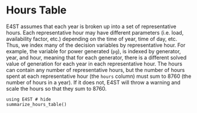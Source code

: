 # Hours Table

E4ST assumes that each year is broken up into a set of representative hours.  Each representative hour may have different parameters (i.e. load, availability factor, etc.) depending on the time of year, time of day, etc. Thus, we index many of the decision variables by representative hour.  For example, the variable for power generated (`pg`), is indexed by generator, year, and hour, meaning that for each generator, there is a different solved value of generation for each year in each representative hour.  The hours can contain any number of representative hours, but the number of hours spent at each representative hour (the `hours` column) must sum to 8760 (the number of hours in a year).  If it does not, E4ST will throw a warning and scale the hours so that they sum to 8760.

```@example
using E4ST # hide
summarize_hours_table()
```